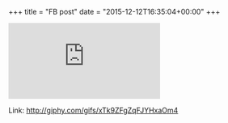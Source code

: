 +++
title = "FB post"
date = "2015-12-12T16:35:04+00:00"
+++



![Photo](https://external.xx.fbcdn.net/safe_image.php?d=AQB4V6EbGfXPiExE&url=https%3A%2F%2Fmedia.giphy.com%2Fmedia%2FxTk9ZFgZqFJYHxaOm4%2Fgiphy.gif&_nc_hash=AQDnY04wFPaCp2YZ)


Link: http://giphy.com/gifs/xTk9ZFgZqFJYHxaOm4
